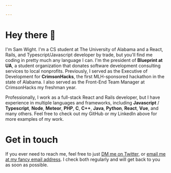 ```yaml
---

---
```

# Hey there 👋

I'm Sam Wight. I'm a CS student at The University of Alabama and a React, Rails, and Typescript/Javascript developer by trade, but you'll find me coding in pretty much any language I can. I'm the president of **Blueprint at UA**, a student organization that donates software development consulting services to local nonprofits. Previously, I served as the Executive of Development for **CrimsonHacks**, the first MLH-sponsored hackathon in the state of Alabama. I also served as the Front-End Team Manager at CrimsonHacks my freshman year.

Professionally, I work as a full-stack React and Rails developer, but I have experience in multiple languages and frameworks, including **Javascript** / **Typescript**, **Node**, **Meteor**, **PHP**, **C**, **C++**, **Java**, **Python**, **React**, **Vue**, and many others. Feel free to check out my GitHub or my LinkedIn above for more examples of my work.

# Get in touch

If you ever need to reach me, feel free to just [DM me on Twitter](https://twitter.com/), or [email me at my fancy email address](mailto:samwight@hey.com). I check both regularly and will get back to you as soon as possible.